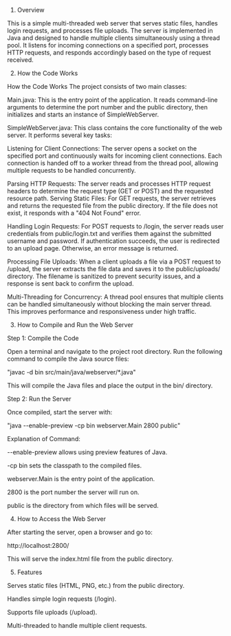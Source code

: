 1. Overview

This is a simple multi-threaded web server that serves static files, handles login requests, and processes file uploads. The server is implemented in Java and designed to handle multiple clients simultaneously using a thread pool. It listens for incoming connections on a specified port, processes HTTP requests, and responds accordingly based on the type of request received.

2. How the Code Works

How the Code Works
The project consists of two main classes:

Main.java: This is the entry point of the application. It reads command-line arguments to determine the port number and the public directory, then initializes and starts an instance of SimpleWebServer.

SimpleWebServer.java: This class contains the core functionality of the web server. It performs several key tasks:

Listening for Client Connections: The server opens a socket on the specified port and continuously waits for incoming client connections. Each connection is handed off to a worker thread from the thread pool, allowing multiple requests to be handled concurrently.

Parsing HTTP Requests: The server reads and processes HTTP request headers to determine the request type (GET or POST) and the requested resource path.
Serving Static Files: For GET requests, the server retrieves and returns the requested file from the public directory. If the file does not exist, it responds with a "404 Not Found" error.

Handling Login Requests: For POST requests to /login, the server reads user credentials from public/login.txt and verifies them against the submitted username and password. If authentication succeeds, the user is redirected to an upload page. Otherwise, an error message is returned.

Processing File Uploads: When a client uploads a file via a POST request to /upload, the server extracts the file data and saves it to the public/uploads/ directory. The filename is sanitized to prevent security issues, and a response is sent back to confirm the upload.

Multi-Threading for Concurrency: A thread pool ensures that multiple clients can be handled simultaneously without blocking the main server thread. This improves performance and responsiveness under high traffic.


3. How to Compile and Run the Web Server

Step 1: Compile the Code

Open a terminal and navigate to the project root directory. Run the following command to compile the Java source files:

"javac -d bin src/main/java/webserver/*.java"

This will compile the Java files and place the output in the bin/ directory.

Step 2: Run the Server

Once compiled, start the server with:

"java --enable-preview -cp bin webserver.Main 2800 public"

Explanation of Command:

--enable-preview allows using preview features of Java.

-cp bin sets the classpath to the compiled files.

webserver.Main is the entry point of the application.

2800 is the port number the server will run on.

public is the directory from which files will be served.


4. How to Access the Web Server

After starting the server, open a browser and go to:

http://localhost:2800/

This will serve the index.html file from the public directory.

5. Features

Serves static files (HTML, PNG, etc.) from the public directory.

Handles simple login requests (/login).

Supports file uploads (/upload).

Multi-threaded to handle multiple client requests.